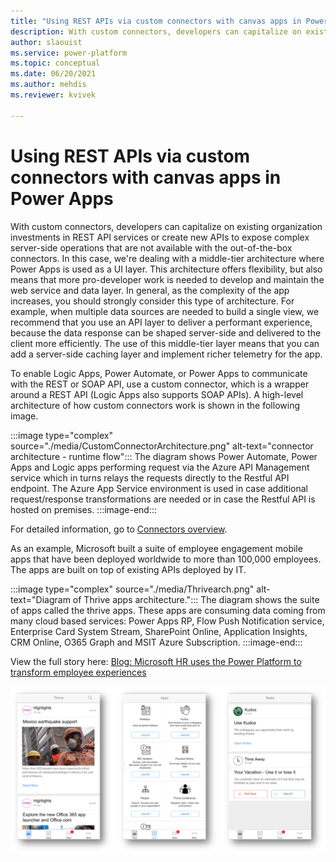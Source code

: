 ```yaml
---
title: "Using REST APIs via custom connectors with canvas apps in Power Apps  | Microsoft Docs"
description: With custom connectors, developers can capitalize on existing investments in REST API services or create new APIs to expose complex server-side operations not available with out-of-the-box connectors.
author: slaouist
ms.service: power-platform
ms.topic: conceptual
ms.date: 06/20/2021
ms.author: mehdis
ms.reviewer: kvivek 
  
---
```

# Using REST APIs via custom connectors with canvas apps in Power Apps

With custom connectors, developers can capitalize on existing organization investments in REST API services or create new APIs to expose complex server-side operations that are not available with the out-of-the-box connectors. In this case, we're dealing with a middle-tier architecture where Power Apps is used as a UI layer. This architecture offers flexibility, but also means that more pro-developer work is needed to develop and maintain the web service and data layer. In general, as the complexity of the app increases, you should strongly consider this type of architecture. For example, when multiple data sources are needed to build a single view, we recommend that you use an API layer to deliver a performant experience, because the data response can be shaped server-side and delivered to the client more efficiently. The use of this middle-tier layer means that you can add a server-side caching layer and implement richer telemetry for the app. 

To enable Logic Apps, Power Automate, or Power Apps to communicate with the REST or SOAP API, use a custom connector, which is a wrapper around a REST API (Logic Apps also supports SOAP APIs). A high-level architecture of how custom connectors work is shown in the following image.

<!--![Diagram of custom connector architecture.](./media/CustomConnectorArchitecture.png)-->
:::image type="complex" source="./media/CustomConnectorArchitecture.png" alt-text="connector architecture - runtime flow":::
The diagram shows Power Automate, Power Apps and Logic apps performing request via the Azure API Management service which in turns relays the requests directly to the Restful API endpoint. The Azure App Service environment is used in case  additional request/response transformations are needed or in case the Restful API is hosted on premises.
:::image-end:::


For detailed information, go to [Connectors overview](/connectors/connectors).

As an example, Microsoft built a suite of employee engagement mobile apps that have been deployed worldwide to more than 100,000 employees. The apps are built on top of existing APIs deployed by IT.

<!--![Diagram of Thrive apps architecture.](./media/Thrivearch.png)-->
:::image type="complex" source="./media/Thrivearch.png" alt-text="Diagram of Thrive apps architecture.":::
 The diagram shows the suite of apps called the thrive apps. These apps are consuming data coming from many cloud based services: Power Apps RP, Flow Push Notification service, Enterprise Card System Stream, SharePoint Online, Application Insights, CRM Online, O365 Graph and MSIT Azure Subscription.
:::image-end:::

View the full story here: [Blog: Microsoft HR uses the Power Platform to transform employee experiences](https://powerapps.microsoft.com/blog/microsoft-thrive/)


![Screenshot of the Thrive home app showing news highlights, apps, and common tasks for employees.](./media/thrive.png)